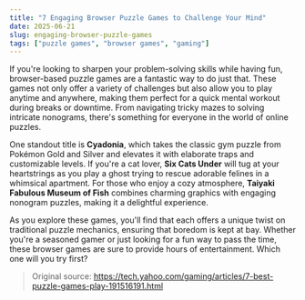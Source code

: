 ```yaml
---
title: "7 Engaging Browser Puzzle Games to Challenge Your Mind"
date: 2025-06-21
slug: engaging-browser-puzzle-games
tags: ["puzzle games", "browser games", "gaming"]
---
```


If you're looking to sharpen your problem-solving skills while having fun, browser-based puzzle games are a fantastic way to do just that. These games not only offer a variety of challenges but also allow you to play anytime and anywhere, making them perfect for a quick mental workout during breaks or downtime. From navigating tricky mazes to solving intricate nonograms, there's something for everyone in the world of online puzzles.

One standout title is **Cyadonia**, which takes the classic gym puzzle from Pokémon Gold and Silver and elevates it with elaborate traps and customizable levels. If you're a cat lover, **Six Cats Under** will tug at your heartstrings as you play a ghost trying to rescue adorable felines in a whimsical apartment. For those who enjoy a cozy atmosphere, **Taiyaki Fabulous Museum of Fish** combines charming graphics with engaging nonogram puzzles, making it a delightful experience.

As you explore these games, you'll find that each offers a unique twist on traditional puzzle mechanics, ensuring that boredom is kept at bay. Whether you're a seasoned gamer or just looking for a fun way to pass the time, these browser games are sure to provide hours of entertainment. Which one will you try first?

> Original source: https://tech.yahoo.com/gaming/articles/7-best-puzzle-games-play-191516191.html